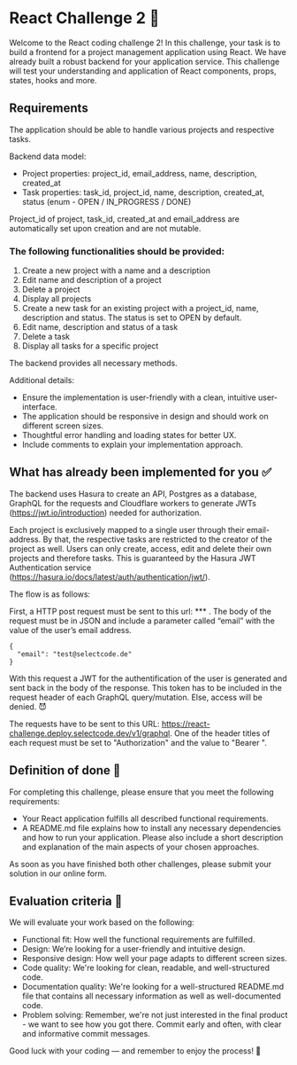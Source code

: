 # React Challenge 2 🤯

Welcome to the React coding challenge 2! In this challenge, your task is to build a frontend for a project management application using React. 
We have already built a robust backend for your application service. 
This challenge will test your understanding and application of React components, props, states, hooks and more. 

## Requirements

The application should be able to handle various projects and respective tasks. 

Backend data model:
-	Project properties: project_id, email_address, name, description, created_at
-	Task properties: task_id, project_id, name, description, created_at, status (enum - OPEN / IN_PROGRESS / DONE)

Project_id of project, task_id, created_at and email_address are automatically set upon creation and are not mutable. 

### The following functionalities should be provided: 
1.	Create a new project with a name and a description
2.	Edit name and description of a project
3.	Delete a project
4.	Display all projects
5.	Create a new task for an existing project with a project_id, name, description and status. The status is set to OPEN by default. 
6.	Edit name, description and status of a task
7.	Delete a task
8.	Display all tasks for a specific project

The backend provides all necessary methods.

Additional details:

- Ensure the implementation is user-friendly with a clean, intuitive user-interface. 
- The application should be responsive in design and should work on different screen sizes. 
- Thoughtful error handling and loading states for better UX. 
- Include comments to explain your implementation approach. 

## What has already been implemented for you ✅

The backend uses Hasura to create an API, Postgres as a database, 
GraphQL for the requests and Cloudflare workers to generate JWTs (https://jwt.io/introduction) needed for authorization. 


Each project is exclusively mapped to a single user through their email-address. By that, the respective tasks are restricted to the creator of the project as well. 
Users can only create, access, edit and delete their own projects and therefore tasks. 
This is guaranteed by the Hasura JWT Authentication service (https://hasura.io/docs/latest/auth/authentication/jwt/). 


The flow is as follows: 

First, a HTTP post request must be sent to this url: *** . 
The body of the request must be in JSON and include a parameter called “email” with the value of the user’s email address.

```
{
  "email": "test@selectcode.de"
}
```
With this request a JWT for the authentification of the user is generated and sent back in the body of the response.
This token has to be included in the request header of each GraphQL query/mutation. Else, access will be denied. 😈

The requests have to be sent to this URL: https://react-challenge.deploy.selectcode.dev/v1/graphql.
One of the header titles of each request must be set to "Authorization" and the value to "Bearer <JWT>".



## Definition of done 🎉 

For completing this challenge, please ensure that you meet the following requirements:
- Your React application fulfills all described functional requirements.
- A README.md file explains how to install any necessary dependencies and how to run your application.
Please also include a short description and explanation of the main aspects of your chosen approaches.

As soon as you have finished both other challenges, please submit your solution in our online form.

## Evaluation criteria 🔎

We will evaluate your work based on the following:
- Functional fit: How well the functional requirements are fulfilled.
- Design: We’re looking for a user-friendly and intuitive design. 
- Responsive design: How well your page adapts to different screen sizes.
- Code quality: We're looking for clean, readable, and well-structured code.
- Documentation quality: We're looking for a well-structured README.md file that contains all necessary information as well as well-documented code.
- Problem solving: Remember, we're not just interested in the final product - we want to see how you got there. Commit early and often, with clear and informative commit messages.

Good luck with your coding — and remember to enjoy the process! 🚀
